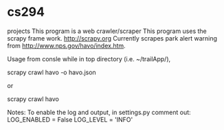 # cs294
projects
This program is a web crawler/scraper
This program uses the scrapy frame work. http://scrapy.org
Currently scrapes park alert warning from http://www.nps.gov/havo/index.htm.

Usage 
from consle while in top directory (i.e. ~/trailApp/), 

scrapy crawl havo -o havo.json

or 

scrapy crawl havo

Notes:
To enable the log and output, in settings.py comment out:  
LOG_ENABLED = False
LOG_LEVEL = 'INFO'
